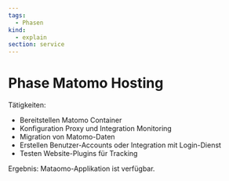```yaml
---
tags:
  - Phasen
kind:
  - explain
section: service
---
```

# Phase Matomo Hosting

Tätigkeiten:

* Bereitstellen Matomo Container
* Konfiguration Proxy und Integration Monitoring
* Migration von Matomo-Daten
* Erstellen Benutzer-Accounts oder Integration mit Login-Dienst
* Testen Website-Plugins für Tracking

Ergebnis: Mataomo-Applikation ist verfügbar.